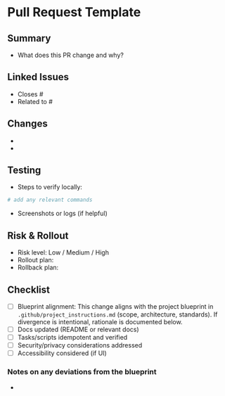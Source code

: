 # Pull Request Template

## Summary

- What does this PR change and why?

## Linked Issues

- Closes #
- Related to #

## Changes

-
-

## Testing

- Steps to verify locally:

```bash
# add any relevant commands
```

- Screenshots or logs (if helpful)

## Risk & Rollout

- Risk level: Low / Medium / High
- Rollout plan:
- Rollback plan:

## Checklist

- [ ] Blueprint alignment: This change aligns with the project blueprint in `.github/project_instructions.md` (scope, architecture, standards). If divergence is intentional, rationale is documented below.
- [ ] Docs updated (README or relevant docs)
- [ ] Tasks/scripts idempotent and verified
- [ ] Security/privacy considerations addressed
- [ ] Accessibility considered (if UI)

### Notes on any deviations from the blueprint

-
